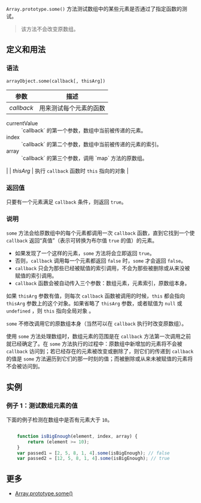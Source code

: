 `Array.prototype.some()` 方法测试数组中的某些元素是否通过了指定函数的测试。

> 该方法不会改变原数组。

## 定义和用法

### 语法

`arrayObject.some(callback[, thisArg])`

| 参数 | 描述 |
| --- | --- |
| _callback_ | 用来测试每个元素的函数

<dl class="dl-horizontal">

<dt>currentValue</dt>

<dd>`callback` 的第一个参数，数组中当前被传递的元素。</dd>

<dt>index</dt>

<dd>`callback` 的第二个参数，数组中当前被传递的元素的索引。</dd>

<dt>array</dt>

<dd>`callback` 的第三个参数，调用 `map` 方法的原数组。</dd>

</dl>

 |
| _thisArg_ | 执行 `callback` 函数时 `this` 指向的对象 |

### 返回值

只要有一个元素满足 `callback` 条件，则返回 `true`。

### 说明

`some` 方法会给原数组中的每个元素都调用一次 `callback` 函数，直到它找到一个使 `callback` 返回“真值”（表示可转换为布尔值 `true` 的值）的元素。

*   如果发现了一个这样的元素，`some` 方法将会立即返回 `true`。
*   否则，`callback` 调用每一个元素都返回 `false` 时，`some` 才会返回 `false`。
*   `callback` 只会为那些已经被赋值的索引调用，不会为那些被删除或从来没被赋值的索引调用。
*   `callback` 函数会被自动传入三个参数：数组元素，元素索引，原数组本身。

如果 `thisArg` 参数有值，则每次 `callback` 函数被调用的时候，`this` 都会指向 `thisArg` 参数上的这个对象。如果省略了 `thisArg` 参数，或者赋值为 `null` 或 `undefined` ，则 `this` 指向全局对象 。

`some` 不修改调用它的原数组本身（当然可以在 `callback` 执行时改变原数组）。

使用 `some` 方法处理数组时，数组元素的范围是在 `callback` 方法第一次调用之前就已经确定了。在 `some` 方法执行的过程中：原数组中新增加的元素将不会被 `callback` 访问到；若已经存在的元素被改变或删除了，则它们的传递到 `callback` 的值是 `some` 方法遍历到它们的那一时刻的值；而被删除或从来未被赋值的元素将不会被访问到。

## 实例

### 例子 1：测试数组元素的值

下面的例子检测在数组中是否有元素大于 `10`。

``` javascript

    function isBigEnough(element, index, array) {
        return (element >= 10);
    }
    var passed1 = [2, 5, 8, 1, 4].some(isBigEnough); // false
    var passed2 = [12, 5, 8, 1, 4].some(isBigEnough); // true

```

## 更多

*   [Array.prototype.some()](https://developer.mozilla.org/zh-CN/docs/Web/JavaScript/Reference/Global_Objects/Array/some)
